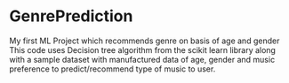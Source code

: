 # GenrePrediction
My first ML Project which recommends genre on basis of age and gender
This code uses Decision tree algorithm from the scikit learn library along with a sample dataset with manufactured data of age, gender and music preference to predict/recommend type of music to user.
